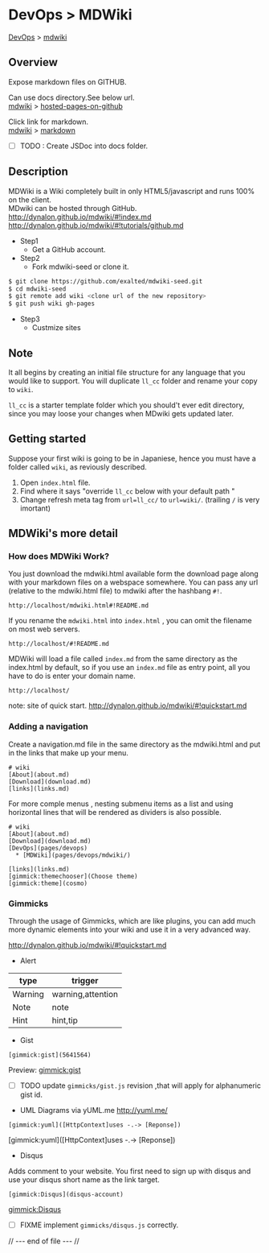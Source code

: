 DevOps > MDWiki
============================
[DevOps](../index.md) > [mdwiki](index.md)

## Overview
Expose markdown files on GITHUB.

Can use docs directory.See below url.  
[mdwiki](index.md) > [hosted-pages-on-github](./hosted-pages-on-github.md)

Click link for markdown.  
[mdwiki](index.md) > [markdown](./markdown.md)

- [ ] TODO : Create JSDoc into docs folder.

## Description

MDWiki is a Wiki completely built in only HTML5/javascript and runs 100% on the client.  
MDwiki can be hosted through GitHub.
http://dynalon.github.io/mdwiki/#!index.md
http://dynalon.github.io/mdwiki/#!tutorials/github.md

* Step1
  - Get a GitHub account.
* Step2
  - Fork mdwiki-seed or clone it.

```bash
$ git clone https://github.com/exalted/mdwiki-seed.git
$ cd mdwiki-seed
$ git remote add wiki <clone url of the new repository>
$ git push wiki gh-pages
```

* Step3
  - Custmize sites

## Note
It all begins by creating an initial file structure for any language that you would like to support. You will duplicate `ll_cc` folder and rename your copy to `wiki`.

`ll_cc` is a starter template folder which you should't ever edit directory, since you may loose your changes when MDwiki gets updated later.

## Getting started
Suppose your first wiki is going to be in Japaniese, hence you must have a folder called `wiki`, as reviously described.

1. Open `index.html` file.
2. Find where it says "override `ll_cc` below with your default path "
3. Change refresh meta tag from `url=ll_cc/` to `url=wiki/`. (trailing `/` is very imortant)

## MDWiki's more detail

### How does MDWiki Work?
You just download the mdwiki.html available form the download page along with your markdown files on a webspace somewhere. You can pass any url (relative to the mdwiki.html file) to mdwiki after the hashbang `#!`.

```
http://localhost/mdwiki.html#!README.md
```

If you rename the `mdwiki.html` into `index.html` , you can omit the filename on most web servers.

```
http://localhost/#!README.md
```
MDWiki will load a file called `index.md` from the same directory as the index.html by default, so if you use an `index.md` file as entry point, all you have to do is enter your domain name.

```
http://localhost/
```


note: site of quick start.  http://dynalon.github.io/mdwiki/#!quickstart.md

### Adding a navigation

Create a navigation.md file in  the same directory as the mdwiki.html and put in the links that make up your menu.

```
# wiki
[About](about.md)
[Download](download.md)
[links](links.md)
```
For more comple menus , nesting submenu items as a list and using horizontal lines that will be rendered as dividers is also possible.

```
# wiki
[About](about.md)
[Download](download.md)
[DevOps](pages/devops)
  * [MDWiki](pages/devops/mdwiki/)

[links](links.md)
[gimmick:themechooser](Choose theme)
[gimmick:theme](cosmo)
```

### Gimmicks

Through the usage of Gimmicks, which are like plugins, you can add much more dynamic elements into your wiki and use it in a very advanced way.

http://dynalon.github.io/mdwiki/#!quickstart.md

* Alert

|type   |trigger          |
|-------|-----------------|
|Warning|warning,attention|
|Note   |note             |
|Hint   |hint,tip         |

* Gist
```
[gimmick:gist](5641564)
```
Preview:
[gimmick:gist](5641564)

- [ ] TODO update `gimmicks/gist.js` revision ,that will apply for alphanumeric gist id.

* UML Diagrams via yUML.me
http://yuml.me/

```
[gimmick:yuml]([HttpContext]uses -.-> [Reponse])
```

[gimmick:yuml]([HttpContext]uses -.-> [Reponse])

* Disqus

Adds comment to your website. You first need to sign up with disqus and use your disqus short name as the link target.

```
[gimmick:Disqus](disqus-account)
```

[gimmick:Disqus](memorusakai)

- [ ] FIXME implement `gimmicks/disqus.js` correctly.

// --- end of file --- //

